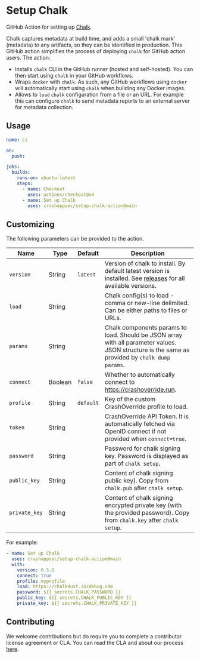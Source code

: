 # Setup Chalk

GitHub Action for setting up [Chalk].

Chalk captures metadata at build time, and adds a small 'chalk mark' (metadata)
to any artifacts, so they can be identified in production. This GitHub action
simplifies the process of deploying `chalk` for GitHub action users. The
action:

- Installs `chalk` CLI in the GitHub runner (hosted and
  self-hosted). You can then start using `chalk` in your GitHub workflows.
- Wraps `docker` with `chalk`. As such, any GitHub workflows using `docker`
  will automatically start using `chalk` when building any Docker images.
- Allows to `load` `chalk` configuration from a file or an URL. For
  example this can configure `chalk` to send metadata reports to an
  external server for metadata collection.

## Usage

```yaml
name: ci

on:
  push:

jobs:
  buildx:
    runs-on: ubuntu-latest
    steps:
      - name: Checkout
        uses: actions/checkout@v4
      - name: Set up Chalk
        uses: crashappsec/setup-chalk-action@main
```

## Customizing

The following parameters can be provided to the action.

| Name          | Type    | Default   | Description                                                                                                                                     |
| ------------- | ------- | --------- | ----------------------------------------------------------------------------------------------------------------------------------------------- |
| `version`     | String  | `latest`  | Version of chalk to install. By default latest version is installed. See [releases] for all available versions.                                 |
| `load`        | String  |           | Chalk config(s) to load - comma or new-line delimited. Can be either paths to files or URLs.                                                    |
| `params`      | String  |           | Chalk components params to load. Should be JSON array with all parameter values. JSON structure is the same as provided by `chalk dump params`. |
| `connect`     | Boolean | `false`   | Whether to automatically connect to https://crashoverride.run.                                                                                  |
| `profile`     | String  | `default` | Key of the custom CrashOverride profile to load.                                                                                                |
| `token`       | String  |           | CrashOverride API Token. It is automatically fetched via OpenID connect if not provided when `connect=true`.                                    |
| `password`    | String  |           | Password for chalk signing key. Password is displayed as part of `chalk setup`.                                                                 |
| `public_key`  | String  |           | Content of chalk signing public key). Copy from `chalk.pub` after `chalk setup`.                                                                |
| `private_key` | String  |           | Content of chalk signing encrypted private key (with the provided password). Copy from `chalk.key` after `chalk setup`.                         |

For example:

```yaml
- name: Set up Chalk
  uses: crashappsec/setup-chalk-action@main
  with:
    version: 0.5.0
    connect: true
    profile: myprofile
    load: https://chalkdust.io/debug.c4m
    password: ${{ secrets.CHALK_PASSWORD }}
    public_key: ${{ secrets.CHALK_PUBLIC_KEY }}
    private_key: ${{ secrets.CHALK_PRIVATE_KEY }}
```

[chalk]: https://github.com/crashappsec/chalk/
[releases]: https://crashoverride.com/releases
[CrashOverride]: https://crashoverride.run

## Contributing

We welcome contributions but do require you to complete a contributor
license agreement or CLA. You can read the CLA and about our process
[here](https://github.com/crashappsec/.github/blob/main/CLA-process.md).
